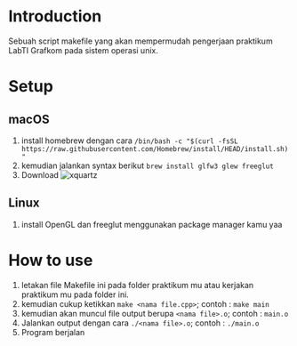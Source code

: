 # Introduction

Sebuah script makefile yang akan mempermudah pengerjaan praktikum LabTI Grafkom pada sistem operasi unix.


# Setup
## macOS
1. install homebrew dengan cara `/bin/bash -c "$(curl -fsSL https://raw.githubusercontent.com/Homebrew/install/HEAD/install.sh)"`
2. kemudian jalankan syntax berikut `brew install glfw3 glew freeglut`
3. Download ![xquartz](https://www.xquartz.org/)

## Linux
1. install OpenGL dan freeglut menggunakan package manager kamu yaa
# How to use
1. letakan file Makefile ini pada folder praktikum mu atau kerjakan praktikum mu pada folder ini.
2. kemudian cukup ketikkan `make <nama file.cpp>`;
contoh :
`make main`
3. kemudian akan muncul file output berupa `<nama file>.o`;
contoh :
`main.o`
4. Jalankan output dengan cara `./<nama file>.o`;
contoh :
`./main.o`
5. Program berjalan
